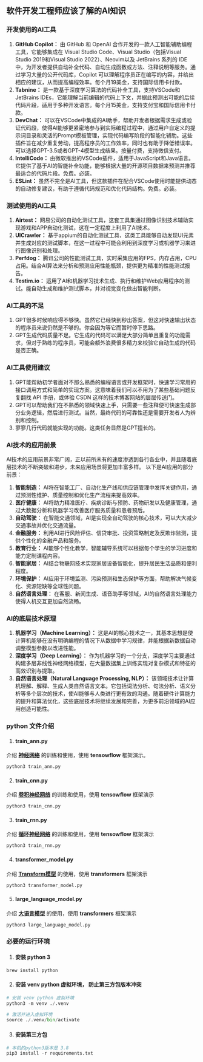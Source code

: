 ## 软件开发工程师应该了解的AI知识

### 开发使用的AI工具
 1. **GitHub Copilot：**
由 GitHub 和 OpenAI 合作开发的一款人工智能辅助编程工具，它能够集成在 Visual Studio Code、Visual Studio（包括Visual Studio 2019和Visual Studio 2022）、Neovim以及 JetBrains 系列的 IDE 中，为开发者提供自动补全代码、自动生成函数或方法、注释说明等服务。通过学习大量的公开代码库，Copilot 可以理解程序员正在编写的内容，并给出相应的建议，从而提高编程效率。每个月19美金，支持国际信用卡付款。 
 2. **Tabnine：**
是一款基于深度学习算法的代码补全工具，支持VSCode和JetBrains IDEs，它能理解当前编辑的代码上下文，并据此预测出可能的后续代码片段，适用于多种开发语言。每个月15美金，支持支付宝和国际信用卡付款。
 3. **DevChat：**
可以在VSCode中集成的AI助手，帮助开发者根据需求生成或验证代码段，使得AI能够更紧密地参与到实际编程过程中，通过用户自定义的提示词目录和灵活的Prompt模板管理，实现代码编写阶段的智能化辅助。这些插件旨在减少重复劳动，提高程序员的工作效率，同时也有助于降低错误率。可以选择GPT-3.5或者GPT-4模型生成结果。按量付费，支持微信支付。
 4. **IntelliCode：**
由微软推出的VSCode插件，适用于JavaScript和Java语言。它提供了基于AI的智能补全功能，能够根据大量的开源项目数据来预测并推荐最适合的代码片段。免费。必装。
 5. **ESLint：**
虽然不完全是AI工具，但这款插件在配合VSCode使用时能提供动态的自动修复建议，有助于遵循代码规范和优化代码结构。免费。必装。

### 测试使用的AI工具
 1. **Airtest：**
网易公司的自动化测试工具，这套工具集通过图像识别技术辅助实现游戏和APP自动化测试，这在一定程度上利用了AI技术。
 2. **UICrawler：**
基于appium的自动化测试工具，这类工具能够自动发现UI元素并生成对应的测试脚本，在这一过程中可能会利用到深度学习或机器学习来进行图像识别和处理。
 3. **Perfdog：**
腾讯公司的性能测试工具，实时采集应用的FPS，内存占用，CPU占用。结合AI算法来分析和预测应用性能瓶颈，提供更为精准的性能测试报告。
 4. **Testim.io：**
运用了AI和机器学习技术生成、执行和维护Web应用程序的测试。能自动生成和维护测试脚本，并对视觉变化做出智能判断。

### AI工具的不足
 1. GPT很多时候响应得不够快。虽然它已经快到秒出答案，但这对快速输出状态的程序员来说仍然是不够的。你会因为等它而暂时停下思路。
 2. GPT生成代码质量不足。它生成的代码可以满足大部分简单且重复的功能需求，但对于熟练的程序员，可能会额外浪费很多精力来校验它自动生成的代码是否正确。

### AI工具使用建议
 1. GPT能帮助初学者面对不那么熟悉的编程语言或开发框架时，快速学习常用的接口调用方式和简单的实现方案。这意味着我们可以不用为了某些基础问题反复翻找 API 手册，或体验 CSDN 这样的技术博客网站的层层传送门。
 2. GPT可以帮助我们在不熟悉的领域快速上手，只需要一些注释便可快速生成部分业务逻辑，然后进行测试。当然，最终代码的可靠性还是需要开发者人为辨别和控制。
 3. 寥寥几行代码就能实现的功能。这类任务显然是GPT擅长的。

### AI技术的应用前景
AI技术的应用前景非常广阔，正以前所未有的速度渗透到各行各业中，并且随着底层技术的不断突破和进步，未来应用场景将更加丰富多样。
以下是AI应用的部分前景：
 1. **智能制造：** 
AI将在智能工厂、自动化生产线和供应链管理中发挥关键作用，通过预测性维护、质量控制和优化生产流程来提高效率。
 2. **医疗健康：** 
AI将助力精准医疗、疾病诊断与预防、药物研发以及健康管理，通过大数据分析和机器学习改善医疗服务质量和患者预后。
 3. **自动驾驶：** 
在智能交通领域，AI是实现全自动驾驶的核心技术，可以大大减少交通事故并优化交通流量。
 4. **金融服务：** 
利用AI进行风险评估、信贷审批、投资策略制定及反欺诈监测，提供个性化的金融产品和服务。
 5. **教育行业：** 
AI能够个性化教学，智能辅导系统可以根据每个学生的学习进度和能力定制课程内容。
 6. **智能家居：** 
AI结合物联网技术实现家居设备智能化，提升居民生活品质和便利程度。
 7. **环境保护：** 
AI应用于环境监测、污染预测和生态保护等方面，帮助解决气候变化、资源短缺等全球性问题。
 8. **自然语言处理：** 
在客服、新闻生成、语音助手等领域，AI的自然语言处理能力使得人机交互更加自然流畅。

### AI的底层技术原理
 1. **机器学习（Machine Learning）：**
这是AI的核心技术之一，其基本思想是使计算机能够在没有明确编程的情况下从数据中学习规律，并能根据新数据自动调整模型参数以改进性能。
 2. **深度学习（Deep Learning）：**
作为机器学习的一个分支，深度学习主要通过构建多层非线性神经网络模型，在大量数据集上训练实现对复杂模式和特征的高效识别与提取。
 3. **自然语言处理（Natural Language Processing, NLP）：**
该领域技术让计算机理解、解释、生成人类自然语言文本。它包括词法分析、句法分析、语义分析等多个层次的技术，使AI能够与人类进行更有效的沟通。随着硬件计算能力的提升和算法优化，这些底层技术将继续发展和完善，为更多前沿领域的AI应用创造可能性。
 

### python 文件介绍
 1. #### train_ann.py
介绍 **[神经网络](https://www.youtube.com/watch?v=NhvEGSuCLHA)** 的训练和使用，使用 **tensowflow** 框架演示。
``` python
python3 train_ann.py
``` 

 2. #### train_cnn.py
介绍 **[卷积神经网络](https://www.youtube.com/watch?v=vi9eNd9CPnk&t=48s)** 的训练和使用，使用 **tensowflow** 框架演示
``` python
python3 train_cnn.py
``` 

 3. #### train_rnn.py
介绍 **[循环神经网络](https://www.youtube.com/watch?v=WoctfC00B-Y)** 的训练和使用，使用 **tensowflow** 框架演示
``` python
python3 train_rnn.py
``` 

 4. #### transformer_model.py
介绍 **[Transform模型](https://www.youtube.com/watch?v=nIncwp0iAkw)** 的使用，使用 **transformers** 框架演示
 ``` python
python3 transformer_model.py
``` 

 5. #### large_language_model.py
介绍 **[大语言模型](https://www.youtube.com/watch?v=nIncwp0iAkw)** 的使用，使用 **transformers** 框架演示
 ``` python
python3 large_language_model.py
``` 

### 必要的运行环境
 1. #### 安装 python 3
```script
brew install python
```
 2. #### 安装 venv python 虚拟环境， 防止第三方包版本冲突
```python
# 安装 venv python 虚拟环境
python3 -m venv ./.venv

# 激活并进入虚拟环境
source ./.venv/bin/activate
```
 3. #### 安装第三方包
``` python
# 本机的python3版本是 3.8
pip3 install -r requirements.txt
```

